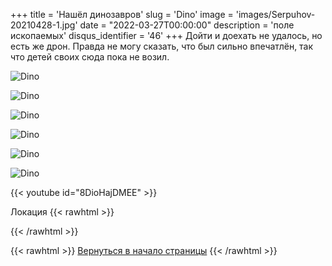 +++
title = 'Нашёл динозавров'
slug = 'Dino'
image = 'images/Serpuhov-20210428-1.jpg'
date = "2022-03-27T00:00:00"
description = 'поле ископаемых'
disqus_identifier = '46'
+++
Дойти и доехать не удалось, но есть же дрон. Правда не могу сказать, что был сильно впечатлён, так что детей своих сюда пока не возил.

![Dino](/images/Dino-20220327-2.jpg)

![Dino](/images/Dino-20220327-3.jpg)

![Dino](/images/Dino-20220327-4.jpg)

![Dino](/images/Dino-20220327-5.jpg)

![Dino](/images/Dino-20220327-6.jpg)

![Dino](/images/Dino-20220327-7.jpg)

{{< youtube id="8DioHajDMEE" >}}

Локация
{{< rawhtml >}}
<script type="text/javascript" charset="utf-8" async src="https://api-maps.yandex.ru/services/constructor/1.0/js/?um=constructor%3A455a8dfc63d273e08035f4ad25c9f01e1078a3cb7943acef764907488340af5c&amp;width=500&amp;height=400&amp;lang=ru_RU&amp;scroll=true"></script>
{{< /rawhtml >}}

{{< rawhtml >}}
<a href="#">Вернуться в начало страницы</a>
{{< /rawhtml >}}
